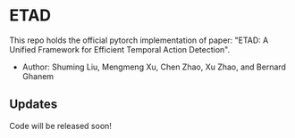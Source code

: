 # ETAD
This repo holds the official pytorch implementation of paper: "ETAD: A Unified Framework for Efficient Temporal Action Detection".

- Author: Shuming Liu, Mengmeng Xu, Chen Zhao, Xu Zhao, and Bernard Ghanem

## Updates
Code will be released soon!
